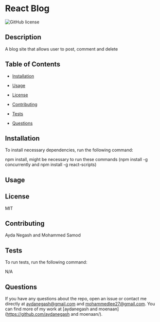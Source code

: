 # React Blog
![GitHub license](https://img.shields.io/badge/license-undefined-blue.svg)

## Description

A blog site that allows user to post, comment and delete

## Table of Contents 

* [Installation](#installation)

* [Usage](#usage)

* [License](#license)

* [Contributing](#contributing)

* [Tests](#tests)

* [Questions](#questions)

## Installation

To install necessary dependencies, run the following command:

npm install, might be necessary to run these commands (npm install -g concurrently and npm install -g react-scripts)

## Usage



## License

MIT
  
## Contributing

Ayda Negash and Mohammed Samod

## Tests

To run tests, run the following command:

N/A

## Questions

If you have any questions about the repo, open an issue or contact me directly at aydanegash@gmail.com and mohammedlee27@gmail.com. You can find more of my work at [aydanegash and moenaan](https://github.com/aydanegash and moenaan/).


